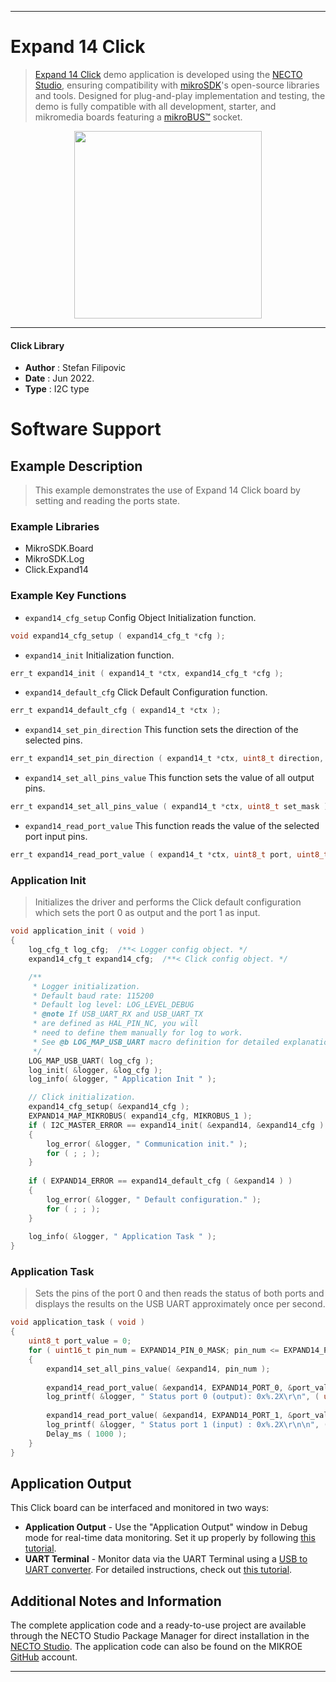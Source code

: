 
---
# Expand 14 Click

> [Expand 14 Click](https://www.mikroe.com/?pid_product=MIKROE-5241) demo application is developed using
the [NECTO Studio](https://www.mikroe.com/necto), ensuring compatibility with [mikroSDK](https://www.mikroe.com/mikrosdk)'s
open-source libraries and tools. Designed for plug-and-play implementation and testing, the demo is fully compatible with
all development, starter, and mikromedia boards featuring a [mikroBUS&trade;](https://www.mikroe.com/mikrobus) socket.

<p align="center">
  <img src="https://www.mikroe.com/?pid_product=MIKROE-5241&image=1" height=300px>
</p>

---

#### Click Library

- **Author**        : Stefan Filipovic
- **Date**          : Jun 2022.
- **Type**          : I2C type

# Software Support

## Example Description

> This example demonstrates the use of Expand 14 Click board by setting and reading the ports state.

### Example Libraries

- MikroSDK.Board
- MikroSDK.Log
- Click.Expand14

### Example Key Functions

- `expand14_cfg_setup` Config Object Initialization function.
```c
void expand14_cfg_setup ( expand14_cfg_t *cfg );
```

- `expand14_init` Initialization function.
```c
err_t expand14_init ( expand14_t *ctx, expand14_cfg_t *cfg );
```

- `expand14_default_cfg` Click Default Configuration function.
```c
err_t expand14_default_cfg ( expand14_t *ctx );
```

- `expand14_set_pin_direction` This function sets the direction of the selected pins.
```c
err_t expand14_set_pin_direction ( expand14_t *ctx, uint8_t direction, uint8_t port, uint8_t pin_mask );
```

- `expand14_set_all_pins_value` This function sets the value of all output pins.
```c
err_t expand14_set_all_pins_value ( expand14_t *ctx, uint8_t set_mask );
```

- `expand14_read_port_value` This function reads the value of the selected port input pins.
```c
err_t expand14_read_port_value ( expand14_t *ctx, uint8_t port, uint8_t *data_out );
```

### Application Init

> Initializes the driver and performs the Click default configuration which sets the port 0 as output and the port 1 as input.

```c
void application_init ( void )
{
    log_cfg_t log_cfg;  /**< Logger config object. */
    expand14_cfg_t expand14_cfg;  /**< Click config object. */

    /** 
     * Logger initialization.
     * Default baud rate: 115200
     * Default log level: LOG_LEVEL_DEBUG
     * @note If USB_UART_RX and USB_UART_TX 
     * are defined as HAL_PIN_NC, you will 
     * need to define them manually for log to work. 
     * See @b LOG_MAP_USB_UART macro definition for detailed explanation.
     */
    LOG_MAP_USB_UART( log_cfg );
    log_init( &logger, &log_cfg );
    log_info( &logger, " Application Init " );

    // Click initialization.
    expand14_cfg_setup( &expand14_cfg );
    EXPAND14_MAP_MIKROBUS( expand14_cfg, MIKROBUS_1 );
    if ( I2C_MASTER_ERROR == expand14_init( &expand14, &expand14_cfg ) ) 
    {
        log_error( &logger, " Communication init." );
        for ( ; ; );
    }
    
    if ( EXPAND14_ERROR == expand14_default_cfg ( &expand14 ) )
    {
        log_error( &logger, " Default configuration." );
        for ( ; ; );
    }
    
    log_info( &logger, " Application Task " );
}
```

### Application Task

> Sets the pins of the port 0 and then reads the status of both ports and displays the results on the USB UART approximately once per second.

```c
void application_task ( void )
{
    uint8_t port_value = 0;
    for ( uint16_t pin_num = EXPAND14_PIN_0_MASK; pin_num <= EXPAND14_PIN_7_MASK; pin_num <<= 1 )
    {
        expand14_set_all_pins_value( &expand14, pin_num );
        
        expand14_read_port_value( &expand14, EXPAND14_PORT_0, &port_value );
        log_printf( &logger, " Status port 0 (output): 0x%.2X\r\n", ( uint16_t ) port_value );
        
        expand14_read_port_value( &expand14, EXPAND14_PORT_1, &port_value );
        log_printf( &logger, " Status port 1 (input) : 0x%.2X\r\n\n", ( uint16_t ) port_value );
        Delay_ms ( 1000 );
    }
}
```

## Application Output

This Click board can be interfaced and monitored in two ways:
- **Application Output** - Use the "Application Output" window in Debug mode for real-time data monitoring.
Set it up properly by following [this tutorial](https://www.youtube.com/watch?v=ta5yyk1Woy4).
- **UART Terminal** - Monitor data via the UART Terminal using
a [USB to UART converter](https://www.mikroe.com/click/interface/usb?interface*=uart,uart). For detailed instructions,
check out [this tutorial](https://help.mikroe.com/necto/v2/Getting%20Started/Tools/UARTTerminalTool).

## Additional Notes and Information

The complete application code and a ready-to-use project are available through the NECTO Studio Package Manager for 
direct installation in the [NECTO Studio](https://www.mikroe.com/necto). The application code can also be found on
the MIKROE [GitHub](https://github.com/MikroElektronika/mikrosdk_click_v2) account.

---
